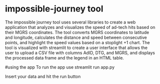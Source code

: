 # impossible-journey tool
The impossible journey tool uses several libraries to create a web application that analyzes and visualizes the speed of ad-tech hits based on their MGRS coordinates. The tool converts MGRS coordinates to latitude and longitude, calculates the distance and speed between consecutive points, and highlight the speed values based on a stoplight +1 chart. The tool is visualized with streamlit to create a user interface that allows the user to upload a CSV file with columns AdID, DTG, and MGRS, and displays the processed data frame and the legend in an HTML table. 

#using the app
To run the app use streamlit run app.py

Insert your data and hit the run button
